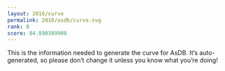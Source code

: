 ```yaml
---
layout: 2016/curve
permalink: 2016/asdb/curve.svg
rank: 8
score: 84.890389908
---
```


This is the information needed to generate the curve for AsDB. It’s
auto-generated, so please don’t change it unless you know what you’re
doing!
